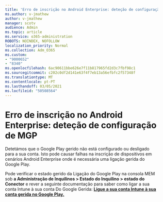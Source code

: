 ```yaml
---
title: 'Erro de inscrição no Android Enterprise: deteção de configuração de MGP'
ms.author: v-jmathew
author: v-jmathew
manager: scotv
audience: Admin
ms.topic: article
ms.service: o365-administration
ROBOTS: NOINDEX, NOFOLLOW
localization_priority: Normal
ms.collection: Adm_O365
ms.custom:
- "9000652"
- "8340"
ms.openlocfilehash: 6ac90611bbe626e7f11b817965fd2d3c7fbf98c1
ms.sourcegitcommit: c202c0df2d141e63f4f7eb13a56efbfc2f57348f
ms.translationtype: MT
ms.contentlocale: pt-PT
ms.lasthandoff: 03/05/2021
ms.locfileid: "50508564"
---
```

# <a name="android-enterprise-enrollment-error-mgp-set-up-detection"></a>Erro de inscrição no Android Enterprise: deteção de configuração de MGP

Detetámos que o Google Play gerido não está configurado ou desligado para a sua conta. Isto pode causar falhas na inscrição de dispositivos em cenários Android Enterprise onde é necessária uma ligação gerida do Google Play.

Pode verificar o estado gerido da Ligação do Google Play na consola MEM sob **a Administração de Inquilinos > Estado do Inquilino > estado do Conector** e rever a seguinte documentação para saber como ligar a sua conta Intune à sua conta Do Google Gerida: **[Ligue a sua conta Intune à sua conta gerida no Google Play.](https://docs.microsoft.com/mem/intune/enrollment/connect-intune-android-enterprise)**

